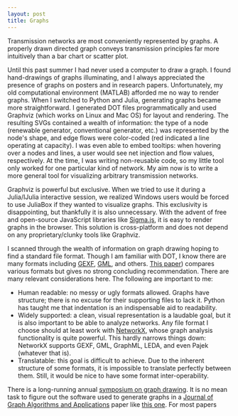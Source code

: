```yaml
---
layout: post
title: Graphs
---
```


Transmission networks are most conveniently represented by graphs. A properly drawn directed graph conveys transmission principles far more intuitively than a bar chart or scatter plot.

Until this past summer I had never used a computer to draw a graph. I found hand-drawings of graphs illuminating, and I always appreciated the presence of graphs on posters and in research papers. Unfortunately, my old computational environment (MATLAB) afforded me no way to render graphs. When I switched to Python and Julia, generating graphs became more straightforward. I generated DOT files programmatically and used Graphviz (which works on Linux and Mac OS) for layout and rendering. The resulting SVGs contained a wealth of information: the type of a node (renewable generator, conventional generator, etc.) was represented by the node's shape, and edge flows were color-coded (red indicated a line operating at capacity). I was even able to embed tooltips: when hovering over a nodes and lines, a user would see net injection and flow values, respectively. At the time, I was writing non-reusable code, so my little tool only worked for one particular kind of network. My aim now is to write a more general tool for visualizing arbitrary transmission networks.

Graphviz is powerful but exclusive. When we tried to use it during a Julia/IJulia interactive session, we realized Windows users would be forced to use JuliaBox if they wanted to visualize graphs. This exclusivity is disappointing, but thankfully it is also unnecessary. With the advent of free and open-source JavaScript libraries like [Sigma.js][1], it is easy to render graphs in the browser. This solution is cross-platform and does not depend on any proprietary/clunky tools like Graphviz.

I scanned through the wealth of information on graph drawing hoping to find a standard file format. Though I am familiar with DOT, I know there are many formats including [GEXF][2], [GML][3], and others. [This paper][4]) compares various formats but gives no strong concluding recommendation. There are many relevant considerations here. The following are important to me:

* Human readable: no messy or ugly formats allowed. Graphs have structure; there is no excuse for their supporting files to lack it. Python has taught me that indentation is an indispensable aid to readability.
* Widely supported: a clean, visual representation is a laudable goal, but it is also important to be able to analyze networks. Any file format I choose should at least work with [NetworkX][5], whose graph analysis functionality is quite powerful. This hardly narrows things down: NetworkX supports GEXF, GML, GraphML, LEDA, and even Pajek (whatever that is).
* Translatable: this goal is difficult to achieve. Due to the inherent structure of some formats, it is impossible to translate perfectly between them. Still, it would be nice to have some format inter-operability.

There is a long-running annual [symposium on graph drawing][6]. It is no mean task to figure out the software used to generate graphs in a [Journal of Graph Algorithms and Applications][8] paper like [this one][7]. For most papers 


[1]: http://sigmajs.org/
[2]: http://gexf.net/format/
[3]: https://en.wikipedia.org/wiki/Graph_Modelling_Language
[4]: http://www2.sta.uwi.edu/~mbernard/research_files/fileformats.pdf
[5]: https://networkx.github.io/
[6]: http://lamut.informatik.uni-wuerzburg.de/
[7]: http://www.jgaa.info/accepted/2014/Frati2014.18.5.pdf
[8]: http://www.jgaa.info/